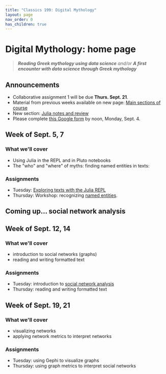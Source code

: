```yaml
---
title: "Classics 199: Digital Mythology"
layout: page
nav_order: 0
has_children: true
---
```



# Digital Mythology: home page

> ***Reading Greek mythology using data science*** *and/or* ***A first encounter with data science through Greek mythology***

## Announcements



- Collaborative assignment 1 will be due **Thurs. Sept. 21**.
- Material from previous weeks available on new page: [Main sections of course](./modules/)
- New section: [Julia notes and review](./julia/)
- Please complete [this Google form](https://forms.gle/MQR2iGSxoD3VAKWX7) by noon, Monday, Sept. 4.


## Week of Sept. 5, 7

### What we'll cover

- Using Julia in the REPL and in Pluto notebooks
- The "who" and "where" of myths: finding named entities in texts: 


### Assignments

- Tuesday: [Exploring texts with the Julia REPL](./classes/repl1/)
- Thursday: Workshop: recognizing [named entities](./classes/named-entities/).



## Coming up... social network analysis


## Week of Sept. 12, 14

### What we'll cover

- introduction to social networks (graphs)
- reading and writing formatted text

### Assignments


- Tuesday: introduction to [social network analysis](./classes/socnet/)
- Thursday: reading and writing formatted text

## Week of Sept. 19, 21

### What we'll cover

- visualizing networks
- applying network metrics to interpret networks

### Assignments

- Tuesday: using Gephi to visualize graphs
- Thursday: using graph metrics to interpret social networks